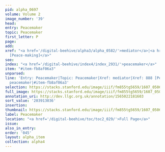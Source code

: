 ```yaml
---
pid: alpha_0697
volume: Volume 2
image_number: '39'
head:
entry: Peacemaker
topic: Peacemaker
first_letter: P
page:
add:
xref: "<a href='/digital-beehive/alpha3/alpha_0582/'>mediator</a>|<a href='/digital-beehive/num4/num_1143/'>888
  [Peace-making]</a>"
see:
index: "<a href='/digital-beehive/index4/index_2931/'>peacemaker</a>"
item: "#item-fb8af06a3"
unparsed:
line: 'Entry: Peacemaker|Topic: Peacemaker|Xref: mediator|Xref: 888 [Peace-making]|Index:
  peacemaker|#item-fb8af06a3'
selection: https://stacks.stanford.edu/image/iiif/fm855tg5659/1607_0506/299,3036,3061,433/full/0/default.jpg
full_image: https://stacks.stanford.edu/image/iiif/fm855tg5659/1607_0506/full/full/0/default.jpg
annotation_uri: http://dev.llgc.org.uk/annotation/1565022181603
sort_value: '203913036'
insertion:
thumbnail: https://stacks.stanford.edu/image/iiif/fm855tg5659/1607_0506/299,3036,600,180/250,/0/default.jpg
label: Peacemaker
location: "<a href='/digital-beehive/toc/toc2_029/'>Full Page</a>"
issue:
also_in_entry:
order: '045'
layout: alpha_item
collection: alpha4
---
```

